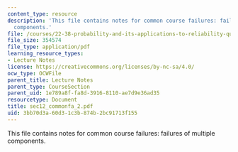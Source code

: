 ```yaml
---
content_type: resource
description: 'This file contains notes for common course failures: failures of multiple
  components.'
file: /courses/22-38-probability-and-its-applications-to-reliability-quality-control-and-risk-assessment-fall-2005/3bb70d3a60d31c3b874b2bc91713f155_sec12_commonfa_2.pdf
file_size: 354574
file_type: application/pdf
learning_resource_types:
- Lecture Notes
license: https://creativecommons.org/licenses/by-nc-sa/4.0/
ocw_type: OCWFile
parent_title: Lecture Notes
parent_type: CourseSection
parent_uid: 1e789a8f-fa8d-3916-8110-ae7d9e36ad35
resourcetype: Document
title: sec12_commonfa_2.pdf
uid: 3bb70d3a-60d3-1c3b-874b-2bc91713f155
---
```

This file contains notes for common course failures: failures of multiple components.